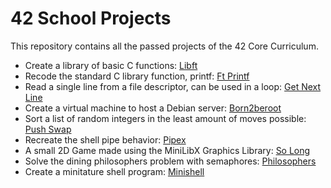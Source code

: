 # 42 School Projects

This repository contains all the passed projects of the 42 Core Curriculum.

- Create a library of basic C functions: [Libft](https://github.com/mdarbois/42/tree/main/0.0%20Libft)
- Recode the standard C library function, printf: [Ft Printf](https://github.com/mdarbois/42/tree/main/1.0%20Ft_printf)
- Read a single line from a file descriptor, can be used in a loop: [Get Next Line](https://github.com/mdarbois/42/tree/main/1.1%20Get_next_line)
- Create a virtual machine to host a Debian server: [Born2beroot](https://github.com/mdarbois/42/tree/main/1.2%20Born2beroot)
- Sort a list of random integers in the least amount of moves possible: [Push Swap](https://github.com/mdarbois/42/tree/main/2.0%20Push_swap)
- Recreate the shell pipe behavior: [Pipex](https://github.com/mdarbois/42/tree/main/2.1%20Pipex)
- A small 2D Game made using the MiniLibX Graphics Library: [So Long](https://github.com/mdarbois/42/tree/main/2.2%20So_long)
- Solve the dining philosophers problem with semaphores: [Philosophers](https://github.com/mdarbois/42/tree/main/3.0%20Philosophers)
- Create a minitature shell program: [Minishell](https://github.com/mdarbois/42/tree/main/3.1%20Minishell)
